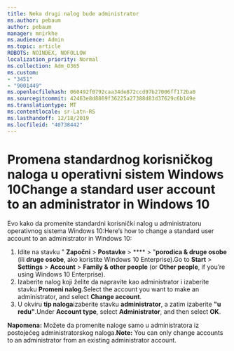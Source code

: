```yaml
---
title: Neka drugi nalog bude administrator
ms.author: pebaum
author: pebaum
manager: mnirkhe
ms.audience: Admin
ms.topic: article
ROBOTS: NOINDEX, NOFOLLOW
localization_priority: Normal
ms.collection: Adm_O365
ms.custom:
- "3451"
- "9001449"
ms.openlocfilehash: 060492f0792caa34de872ccd97b27006ff172ba0
ms.sourcegitcommit: 42463e8d8869f36225a27388d83d37629c6b149e
ms.translationtype: MT
ms.contentlocale: sr-Latn-RS
ms.lasthandoff: 12/18/2019
ms.locfileid: "40738442"
---
```

# <a name="change-a-standard-user-account-to-an-administrator-in-windows-10"></a><span data-ttu-id="8ddb7-102">Promena standardnog korisničkog naloga u operativni sistem Windows 10</span><span class="sxs-lookup"><span data-stu-id="8ddb7-102">Change a standard user account to an administrator in Windows 10</span></span>

<span data-ttu-id="8ddb7-103">Evo kako da promenite standardni korisnički nalog u administratoru operativnog sistema Windows 10:</span><span class="sxs-lookup"><span data-stu-id="8ddb7-103">Here’s how to change a standard user account to an administrator in Windows 10:</span></span>

1. <span data-ttu-id="8ddb7-104">Idite na stavku " **Započni** > **Postavke** > \*\*\*\* > "**porodica & druge osobe** (ili **druge osobe**, ako koristite Windows 10 Enterprise).</span><span class="sxs-lookup"><span data-stu-id="8ddb7-104">Go to **Start** > **Settings** > **Account** > **Family & other people** (or **Other people**, if you’re using Windows 10 Enterprise).</span></span>
2. <span data-ttu-id="8ddb7-105">Izaberite nalog koji želite da napravite kao administrator i izaberite stavku **Promeni nalog**.</span><span class="sxs-lookup"><span data-stu-id="8ddb7-105">Select the account you want to make an administrator, and select **Change account**.</span></span>
3. <span data-ttu-id="8ddb7-106">U okviru **tip naloga**izaberite stavku **administrator**, a zatim izaberite **"u redu"**.</span><span class="sxs-lookup"><span data-stu-id="8ddb7-106">Under **Account type**, select **Administrator**, and then select **OK**.</span></span>

<span data-ttu-id="8ddb7-107">**Napomena:** Možete da promenite naloge samo u administratora iz postojećeg administratorskog naloga.</span><span class="sxs-lookup"><span data-stu-id="8ddb7-107">**Note:** You can only change accounts to an administrator from an existing administrator account.</span></span>